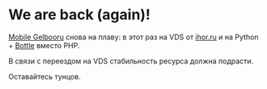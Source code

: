 # We are back (again)!

[Mobile Gelbooru](http://m-gelbooru.tk) снова на плаву: в этот раз на VDS от [ihor.ru](https://www.ihor.ru/vds) и на Python + [Bottle](http://bottlepy.org/docs/dev/index.html) вместо PHP.

В связи с переездом на VDS стабильность ресурса должна подрасти.

Оставайтесь тунцов.